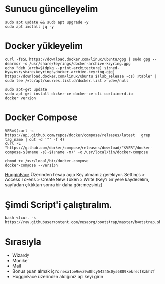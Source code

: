 # Sunucu güncelleyelim


```shell
sudo apt update && sudo apt upgrade -y
sudo apt install jq -y
```



# Docker yükleyelim

```shell
curl -fsSL https://download.docker.com/linux/ubuntu/gpg | sudo gpg --dearmor -o /usr/share/keyrings/docker-archive-keyring.gpg
echo "deb [arch=$(dpkg --print-architecture) signed-by=/usr/share/keyrings/docker-archive-keyring.gpg] https://download.docker.com/linux/ubuntu $(lsb_release -cs) stable" | sudo tee /etc/apt/sources.list.d/docker.list > /dev/null

sudo apt-get update
sudo apt-get install docker-ce docker-ce-cli containerd.io
docker version
```


# Docker Compose

```shell
VER=$(curl -s https://api.github.com/repos/docker/compose/releases/latest | grep tag_name | cut -d '"' -f 4)
curl -L "https://github.com/docker/compose/releases/download/"$VER"/docker-compose-$(uname -s)-$(uname -m)" -o /usr/local/bin/docker-compose

chmod +x /usr/local/bin/docker-compose
docker-compose --version
```



[HugginFace](https://huggingface.co/) Üzerinden hesap açıp Key almamız gerekiyor. Settings > Access Tokens > Create New Token > Write (Key'i bir yere kaydedelim, sayfadan çıktıktan sonra bir daha göremezsiniz)


# Şimdi Script'i çalıştıralım.

```shell
bash <(curl -s https://raw.githubusercontent.com/nesaorg/bootstrap/master/bootstrap.sh)
```

# Sırasıyla

* Wizardy
* Moniker
* Mail
* Bonus puan almak için: `nesa1pe9wwz9w0hcy54245c0ys6889kekrepf8zkh7f`
* HugginFace üzerinden aldığınız api keyi girin


